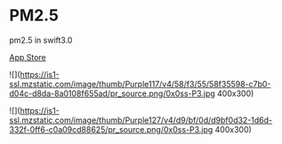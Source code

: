 # PM2.5
pm2.5 in swift3.0

[App Store](https://apps.apple.com/us/app/pm2-5%E5%92%8C%E5%A4%A9%E6%B0%94/id1213728767?l=zh&ls=1)

![](https://is1-ssl.mzstatic.com/image/thumb/Purple117/v4/58/f3/55/58f35598-c7b0-d04c-d8da-8a0108f655ad/pr_source.png/0x0ss-P3.jpg 400x300)

![](https://is1-ssl.mzstatic.com/image/thumb/Purple127/v4/d9/bf/0d/d9bf0d32-1d6d-332f-0ff6-c0a09cd88625/pr_source.png/0x0ss-P3.jpg 400x300)
